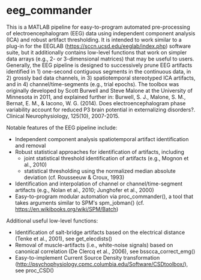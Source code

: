 # eeg_commander

This is a MATLAB pipeline for easy-to-program automated pre-processing of electroencephalogram (EEG) data using independent component analysis (ICA) and robust artifact thresholding. It is intended to work similar to a plug-in for the EEGLAB (https://sccn.ucsd.edu/eeglab/index.php) software suite, but it additionally contains low-level functions that work on simpler data arrays (e.g., 2- or 3-dimensional matrices) that may be useful to users. Generally, the EEG pipeline is designed to successively prune EEG artifacts identified in 1) one-second contiguous segments in the continuous data, in 2) grossly bad data channels, in 3) spatiotemporal stereotyped ICA artifacts, and in 4) channel/time-segments (e.g., trial epochs). The toolbox was originally developed by Scott Burwell and Steve Malone at the University of Minnesota in 2011, and explained further in: Burwell, S. J., Malone, S. M., Bernat, E. M., & Iacono, W. G. (2014). Does electroencephalogram phase variability account for reduced P3 brain potential in externalizing disorders?. Clinical Neurophysiology, 125(10), 2007-2015. 

Notable features of the EEG pipeline include: 
* Independent component analysis spatiotemporal artifact identification and removal
* Robust statistical approaches for identification of artifacts, including
    * joint statistical threshold identification of artifacts (e.g., Mognon et al., 2010)
    * statistical thresholding using the normalized median absolute deviation (cf. Rousseeuw & Croux, 1993)
* Identification and interpolation of channel or channel/time-segment artifacts (e.g., Nolan et al., 2010; Junghofer et al., 2000)
* Easy-to-program modular automation via proc_commander(), a tool that takes arguments similar to SPM's spm_jobman() (cf. https://en.wikibooks.org/wiki/SPM/Batch)

Additional useful low-level functions:
* Identification of salt-bridge artifacts based on the electrical distance (Tenke et al., 2001), see get_elecdists()
* Removal of muscle-artifacts (i.e., white-noise signals) based on canonical correlation (De Clercq et al., 2006), see bsscca_correct_emg()
* Easy-to-implement Current Source Density transformation (http://psychophysiology.cpmc.columbia.edu/Software/CSDtoolbox/), see proc_CSD()

